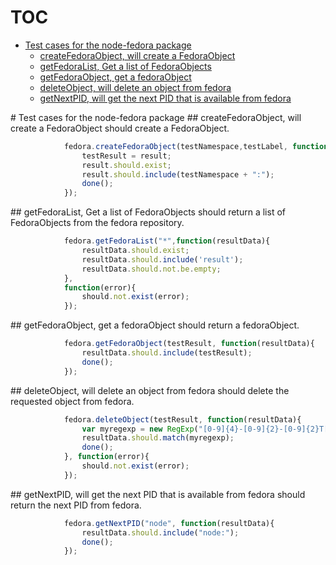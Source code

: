 # TOC
   - [Test cases for the node-fedora package](#test-cases-for-the-node-fedora-package)
     - [createFedoraObject, will create a FedoraObject](#test-cases-for-the-node-fedora-package-createfedoraobject-will-create-a-fedoraobject)
     - [getFedoraList, Get a list of FedoraObjects](#test-cases-for-the-node-fedora-package-getfedoralist-get-a-list-of-fedoraobjects)
     - [getFedoraObject, get a fedoraObject](#test-cases-for-the-node-fedora-package-getfedoraobject-get-a-fedoraobject)
     - [deleteObject, will delete an object from fedora](#test-cases-for-the-node-fedora-package-deleteobject-will-delete-an-object-from-fedora)
     - [getNextPID, will get the next PID that is available from fedora](#test-cases-for-the-node-fedora-package-getnextpid-will-get-the-next-pid-that-is-available-from-fedora)
<a name="" />
 
<a name="test-cases-for-the-node-fedora-package" />
# Test cases for the node-fedora package
<a name="test-cases-for-the-node-fedora-package-createfedoraobject-will-create-a-fedoraobject" />
## createFedoraObject, will create a FedoraObject
should create a FedoraObject.

```js
			fedora.createFedoraObject(testNamespace,testLabel, function(result){
				testResult = result;
				result.should.exist;
				result.should.include(testNamespace + ":");
				done();
			});
```

<a name="test-cases-for-the-node-fedora-package-getfedoralist-get-a-list-of-fedoraobjects" />
## getFedoraList, Get a list of FedoraObjects
should return a list of FedoraObjects from the fedora repository.

```js
			fedora.getFedoraList("*",function(resultData){
				resultData.should.exist;
				resultData.should.include('result');
				resultData.should.not.be.empty;
			}, 
			function(error){
				should.not.exist(error);
			});
```

<a name="test-cases-for-the-node-fedora-package-getfedoraobject-get-a-fedoraobject" />
## getFedoraObject, get a fedoraObject
should return a fedoraObject.

```js
			fedora.getFedoraObject(testResult, function(resultData){
				resultData.should.include(testResult);
				done();
			});
```

<a name="test-cases-for-the-node-fedora-package-deleteobject-will-delete-an-object-from-fedora" />
## deleteObject, will delete an object from fedora
should delete the requested object from fedora.

```js
			fedora.deleteObject(testResult, function(resultData){
				var myregexp = new RegExp("[0-9]{4}-[0-9]{2}-[0-9]{2}T[0-9]{2}:[0-9]{2}:[0-9]{2}.?[0-9]*Z");
				resultData.should.match(myregexp);
				done();
			}, function(error){
				should.not.exist(error);
			});
```

<a name="test-cases-for-the-node-fedora-package-getnextpid-will-get-the-next-pid-that-is-available-from-fedora" />
## getNextPID, will get the next PID that is available from fedora
should return the next PID from fedora.

```js
			fedora.getNextPID("node", function(resultData){
				resultData.should.include("node:");
				done();
			});
```

